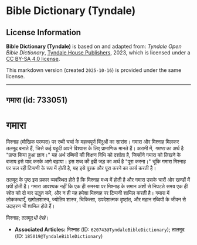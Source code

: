# Bible Dictionary (Tyndale)

## License Information

**Bible Dictionary (Tyndale)** is based on and adapted from: _Tyndale Open Bible Dictionary_, [Tyndale House Publishers](https://tyndaleopenresources.com/), 2023, which is licensed under a [CC BY-SA 4.0 license](https://creativecommons.org/licenses/by-sa/4.0/legalcode.en).

This markdown version (created `2025-10-16`) is provided under the same license.



--------------------------------

## गमारा (id: 733051)

**गमारा**
=========

मिश्नाह (मौखिक परम्परा) पर रब्बी चर्चा के महत्वपूर्ण बिंदुओं का सारांश। गमारा और मिश्नाह मिलकर तलमूद बनाते हैं, जिसे कई यहूदी अपने विश्वास के लिए प्रामाणिक मानते हैं। अरामी में, *गमारा* का अर्थ है "प्राप्त किया हुआ ज्ञान।" यह अर्थ रब्बियों की शिक्षण विधि को दर्शाता है, जिन्होंने गमारा को लिखने के बजाय इसे याद करके आगे बढ़ाया। इस शब्द की इब्री जड़ का अर्थ है "पूरा करना।" चूंकि गमारा मिश्नाह पर चल रही टिप्पणी के रूप में होती है, यह इसे पूरक और पूरा करने का कार्य करती है।

तलमूद के पृष्ठ इस प्रकार व्यवस्थित होते हैं कि मिश्नाह मध्य में होती है और गमारा उसके चारों ओर खण्डों में छपी होती है। गमारा आवश्यक नहीं कि एक ही समस्या पर मिश्नाह के समान अंशों से निपटते समय एक ही स्रोत को दो बार उद्धृत करे, और न ही यह हमेशा मिश्नाह पर टिप्पणी शामिल करती है। गमारा में लोककथाएँ, खगोलशास्त्र, ज्योतिष शास्त्र, चिकित्सा, उपदेशात्मक दृष्टांत, और महान रब्बियों के जीवन से उदाहरण भी शामिल होते हैं।

मिश्नाह; तलमूद*भी देखें*।

* **Associated Articles:** मिश्नाह (ID: `620743@TyndaleBibleDictionary`); तालमुद (ID: `185019@TyndaleBibleDictionary`)

